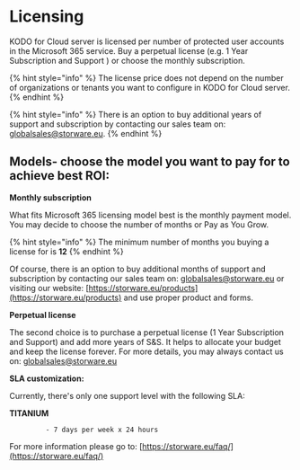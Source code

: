 # Licensing

KODO for Cloud server is licensed per number of protected user accounts in the Microsoft 365 service. Buy a perpetual license \(e.g. 1 Year Subscription and Support \) or choose the monthly subscription. 

{% hint style="info" %}
The license price does not depend on the number of organizations or tenants you want to configure in KODO for Cloud server. 
{% endhint %}

{% hint style="info" %}
 There is an option to buy additional years of support and subscription by contacting our sales team on: [globalsales@storware.eu](mailto:globalsales@storware.eu).
{% endhint %}

## **Models- choose the model you want to pay for to achieve best ROI:**

 **Monthly subscription**  
  
What fits Microsoft 365 licensing model best is the monthly payment model. You may decide to choose the number of months or Pay as You Grow. 

{% hint style="info" %}
 The minimum number of months you buying a license for is **12**
{% endhint %}

Of course, there is an option to buy additional months of support and subscription by contacting our sales team on: [globalsales@storware.eu](mailto:globalsales@storware.eu) or visiting our website: [https://storware.eu/products](https://storware.eu/products) and use proper product and forms.

**Perpetual license**

The second choice is to purchase a perpetual license \(1 Year Subscription and Support\) and add more years of S&S. It helps to allocate your budget and keep the license forever. For more details, you may always contact us on: [globalsales@storware.eu](mailto:globalsales@storware.eu)

**SLA customization:**

Currently, there's only one support level with the following SLA: 

**TITANIUM**

             - 7 days per week x 24 hours 

For more information please go to: [https://storware.eu/faq/](https://storware.eu/faq/)



